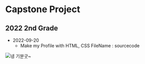 # Capstone Project
## 2022 2nd Grade

* 2022-09-20
  + Make my Profile with HTML, CSS FileName : sourcecode

![넹 기분굿~](https://user-images.githubusercontent.com/83578340/192427771-de599f1e-7281-48ba-9b6f-4179596189d2.jpg)

